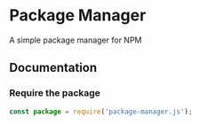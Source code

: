 # Package Manager
A simple package manager for NPM

## Documentation
### Require the package
```js
const package = require('package-manager.js');
```
